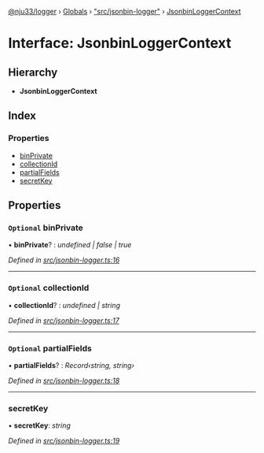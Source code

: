 [@nju33/logger](../README.md) › [Globals](../globals.md) › ["src/jsonbin-logger"](../modules/_src_jsonbin_logger_.md) › [JsonbinLoggerContext](_src_jsonbin_logger_.jsonbinloggercontext.md)

# Interface: JsonbinLoggerContext

## Hierarchy

* **JsonbinLoggerContext**

## Index

### Properties

* [binPrivate](_src_jsonbin_logger_.jsonbinloggercontext.md#optional-binprivate)
* [collectionId](_src_jsonbin_logger_.jsonbinloggercontext.md#optional-collectionid)
* [partialFields](_src_jsonbin_logger_.jsonbinloggercontext.md#optional-partialfields)
* [secretKey](_src_jsonbin_logger_.jsonbinloggercontext.md#secretkey)

## Properties

### `Optional` binPrivate

• **binPrivate**? : *undefined | false | true*

*Defined in [src/jsonbin-logger.ts:16](https://github.com/nju33/logger/blob/09b9025/src/jsonbin-logger.ts#L16)*

___

### `Optional` collectionId

• **collectionId**? : *undefined | string*

*Defined in [src/jsonbin-logger.ts:17](https://github.com/nju33/logger/blob/09b9025/src/jsonbin-logger.ts#L17)*

___

### `Optional` partialFields

• **partialFields**? : *Record‹string, string›*

*Defined in [src/jsonbin-logger.ts:18](https://github.com/nju33/logger/blob/09b9025/src/jsonbin-logger.ts#L18)*

___

###  secretKey

• **secretKey**: *string*

*Defined in [src/jsonbin-logger.ts:19](https://github.com/nju33/logger/blob/09b9025/src/jsonbin-logger.ts#L19)*
